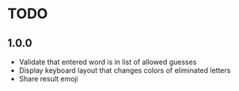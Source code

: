 # TODO

## 1.0.0

- Validate that entered word is in list of allowed guesses
- Display keyboard layout that changes colors of eliminated letters
- Share result emoji
